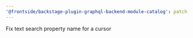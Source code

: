 ```yaml
---
'@frontside/backstage-plugin-graphql-backend-module-catalog': patch
---
```


Fix text search property name for a cursor
